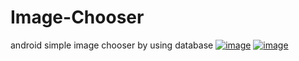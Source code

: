 # Image-Chooser
android simple image chooser by using database
[![image](https://i.hizliresim.com/yz3jkn.png)](https://hizliresim.com/yz3jkn)
[![image](https://i.hizliresim.com/Gy0Gjb.png)](https://hizliresim.com/Gy0Gjb)
